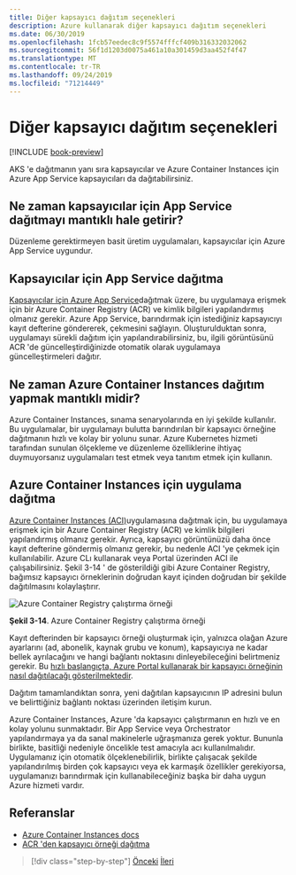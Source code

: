 ```yaml
---
title: Diğer kapsayıcı dağıtım seçenekleri
description: Azure kullanarak diğer kapsayıcı dağıtım seçenekleri
ms.date: 06/30/2019
ms.openlocfilehash: 1fcb57eedec8c9f5574fffcf409b316332032062
ms.sourcegitcommit: 56f1d1203d0075a461a10a301459d3aa452f4f47
ms.translationtype: MT
ms.contentlocale: tr-TR
ms.lasthandoff: 09/24/2019
ms.locfileid: "71214449"
---
```

# <a name="other-container-deployment-options"></a>Diğer kapsayıcı dağıtım seçenekleri

[!INCLUDE [book-preview](../../../includes/book-preview.md)]

AKS 'e dağıtmanın yanı sıra kapsayıcılar ve Azure Container Instances için Azure App Service kapsayıcıları da dağıtabilirsiniz.

## <a name="when-does-it-make-sense-to-deploy-to-app-service-for-containers"></a>Ne zaman kapsayıcılar için App Service dağıtmayı mantıklı hale getirir?

Düzenleme gerektirmeyen basit üretim uygulamaları, kapsayıcılar için Azure App Service uygundur.

## <a name="how-to-deploy-to-app-service-for-containers"></a>Kapsayıcılar için App Service dağıtma

[Kapsayıcılar için Azure App Service](https://azure.microsoft.com/services/app-service/containers/)dağıtmak üzere, bu uygulamaya erişmek için bir Azure Container Registry (ACR) ve kimlik bilgileri yapılandırmış olmanız gerekir. Azure App Service, barındırmak için istediğiniz kapsayıcıyı kayıt defterine göndererek, çekmesini sağlayın. Oluşturulduktan sonra, uygulamayı sürekli dağıtım için yapılandırabilirsiniz, bu, ilgili görüntüsünü ACR 'de güncelleştirdiğinizde otomatik olarak uygulamaya güncelleştirmeleri dağıtır.

## <a name="when-does-it-make-sense-to-deploy-to-azure-container-instances"></a>Ne zaman Azure Container Instances dağıtım yapmak mantıklı midir?

Azure Container Instances, sınama senaryolarında en iyi şekilde kullanılır. Bu uygulamalar, bir uygulamayı bulutta barındırılan bir kapsayıcı örneğine dağıtmanın hızlı ve kolay bir yolunu sunar. Azure Kubernetes hizmeti tarafından sunulan ölçekleme ve düzenleme özelliklerine ihtiyaç duymuyorsanız uygulamaları test etmek veya tanıtım etmek için kullanın.

## <a name="how-to-deploy-an-app-to-azure-container-instances"></a>Azure Container Instances için uygulama dağıtma

[Azure Container Instances (ACI)](https://docs.microsoft.com/azure/container-instances/)uygulamasına dağıtmak için, bu uygulamaya erişmek için bir Azure Container Registry (ACR) ve kimlik bilgileri yapılandırmış olmanız gerekir. Ayrıca, kapsayıcı görüntünüzü daha önce kayıt defterine göndermiş olmanız gerekir, bu nedenle ACI 'ye çekmek için kullanılabilir. Azure CLı kullanarak veya Portal üzerinden ACI ile çalışabilirsiniz. Şekil 3-14 ' de gösterildiği gibi Azure Container Registry, bağımsız kapsayıcı örneklerinin doğrudan kayıt içinden doğrudan bir şekilde dağıtılmasını kolaylaştırır.

![Azure Container Registry çalıştırma örneği](./media/acr-runinstance-contextmenu.png)

**Şekil 3-14**. Azure Container Registry çalıştırma örneği

Kayıt defterinden bir kapsayıcı örneği oluşturmak için, yalnızca olağan Azure ayarlarını (ad, abonelik, kaynak grubu ve konum), kapsayıcıya ne kadar bellek ayrılacağını ve hangi bağlantı noktasını dinleyebileceğini belirtmeniz gerekir. Bu [hızlı başlangıçta, Azure Portal kullanarak bir kapsayıcı örneğinin nasıl dağıtılacağı gösterilmektedir](https://docs.microsoft.com/azure/container-instances/container-instances-quickstart-portal).

Dağıtım tamamlandıktan sonra, yeni dağıtılan kapsayıcının IP adresini bulun ve belirttiğiniz bağlantı noktası üzerinden iletişim kurun.

Azure Container Instances, Azure 'da kapsayıcı çalıştırmanın en hızlı ve en kolay yolunu sunmaktadır. Bir App Service veya Orchestrator yapılandırmaya ya da sanal makinelerle uğraşmanıza gerek yoktur. Bununla birlikte, basitliği nedeniyle öncelikle test amacıyla acı kullanılmalıdır. Uygulamanız için otomatik ölçeklenebilirlik, birlikte çalışacak şekilde yapılandırılmış birden çok kapsayıcı veya ek karmaşık özellikler gerekiyorsa, uygulamanızı barındırmak için kullanabileceğiniz başka bir daha uygun Azure hizmeti vardır.

## <a name="references"></a>Referanslar

- [Azure Container Instances docs](https://docs.microsoft.com/azure/container-instances/)
- [ACR 'den kapsayıcı örneği dağıtma](https://docs.microsoft.com/azure/container-instances/container-instances-using-azure-container-registry#deploy-with-azure-portal)

>[!div class="step-by-step"]
>[Önceki](scale-containers-serverless.md)
>[İleri](communication-patterns.md)
